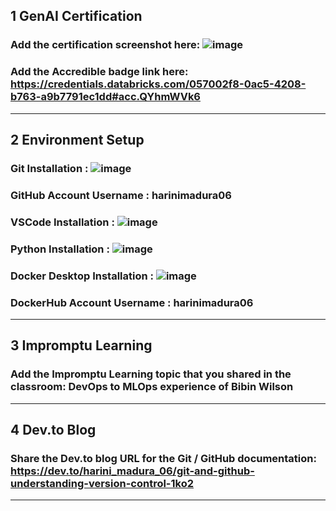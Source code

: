 ## 1 GenAI Certification
### Add the certification screenshot here: ![image](https://github.com/user-attachments/assets/dfcf3782-d7a7-4187-9b99-e8ca7c31c737)

### Add the Accredible badge link here: https://credentials.databricks.com/057002f8-0ac5-4208-b763-a9b7791ec1dd#acc.QYhmWVk6
-----
## 2 Environment Setup
### Git Installation : ![image](https://github.com/user-attachments/assets/9e6ceda8-62ec-4ebc-9a29-c4da6f04e3c9)

### GitHub Account Username : harinimadura06
### VSCode Installation : ![image](https://github.com/user-attachments/assets/03345bb9-51b6-44d0-adf1-eb3d6285e050)

### Python Installation : ![image](https://github.com/user-attachments/assets/e66e8ebb-96cd-449c-8af4-f7aa16dfc3f5)

### Docker Desktop Installation : ![image](https://github.com/user-attachments/assets/dfab7210-cf85-4ca1-9b6b-1451de383c15)

### DockerHub Account Username : harinimadura06
-----
## 3 Impromptu Learning
### Add the Impromptu Learning topic that you shared in the classroom: DevOps to MLOps experience of Bibin Wilson
-----
## 4 Dev.to Blog
### Share the Dev.to blog URL for the Git / GitHub documentation: https://dev.to/harini_madura_06/git-and-github-understanding-version-control-1ko2

-----
